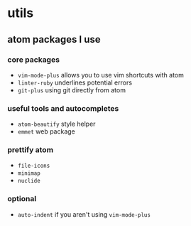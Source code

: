 # utils

## atom packages I use

### core packages
- `vim-mode-plus` allows you to use vim shortcuts with atom
- `linter-ruby` underlines potential errors
- `git-plus` using git directly from atom

### useful tools and autocompletes
- `atom-beautify` style helper
- `emmet` web package

### prettify atom
- `file-icons`
- `minimap`
- `nuclide`

### optional
- `auto-indent` if you aren't using `vim-mode-plus`
